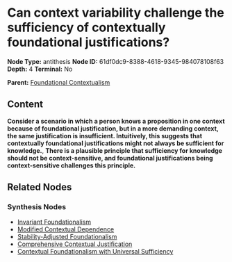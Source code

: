# Can context variability challenge the sufficiency of contextually foundational justifications?

**Node Type:** antithesis
**Node ID:** 61df0dc9-8388-4618-9345-984078108f63
**Depth:** 4
**Terminal:** No

**Parent:** [Foundational Contextualism](foundational-contextualism-synthesis-94bcc013-aa7c-4349-8f94-3a5166969ace.md)

## Content

**Consider a scenario in which a person knows a proposition in one context because of foundational justification, but in a more demanding context, the same justification is insufficient. Intuitively, this suggests that contextually foundational justifications might not always be sufficient for knowledge.**, **There is a plausible principle that sufficiency for knowledge should not be context-sensitive, and foundational justifications being context-sensitive challenges this principle.**

## Related Nodes

### Synthesis Nodes

- [Invariant Foundationalism](invariant-foundationalism-synthesis-fed09747-07ed-4528-92aa-a5e22ca021c5.md)
- [Modified Contextual Dependence](modified-contextual-dependence-synthesis-862b5e9e-0531-49e7-b4b3-fe7233342bfa.md)
- [Stability-Adjusted Foundationalism](stability-adjusted-foundationalism-synthesis-38e431f9-c0ca-4e91-be0b-2f988cbaa25e.md)
- [Comprehensive Contextual Justification](comprehensive-contextual-justification-synthesis-75171113-5985-402c-94b9-d7d7b251e76f.md)
- [Contextual Foundationalism with Universal Sufficiency](contextual-foundationalism-with-universal-sufficiency-synthesis-b46aecf7-ddcc-4bbf-9334-1cfad7b2c8a2.md)
